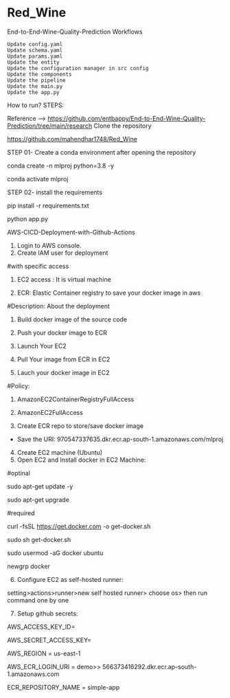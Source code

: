 # Red_Wine
End-to-End-Wine-Quality-Prediction
Workflows

    Update config.yaml
    Update schema.yaml
    Update params.yaml
    Update the entity
    Update the configuration manager in src config
    Update the components
    Update the pipeline
    Update the main.py
    Update the app.py

How to run?
STEPS:

Reference -->
https://github.com/entbappy/End-to-End-Wine-Quality-Prediction/tree/main/research
Clone the repository

https://github.com/mahendhar1748/Red_Wine

STEP 01- Create a conda environment after opening the repository

conda create -n mlproj python=3.8 -y

conda activate mlproj

STEP 02- install the requirements

pip install -r requirements.txt

python app.py

AWS-CICD-Deployment-with-Github-Actions
1. Login to AWS console.
2. Create IAM user for deployment

#with specific access

1. EC2 access : It is virtual machine

2. ECR: Elastic Container registry to save your docker image in aws


#Description: About the deployment

1. Build docker image of the source code

2. Push your docker image to ECR

3. Launch Your EC2 

4. Pull Your image from ECR in EC2

5. Lauch your docker image in EC2

#Policy:

1. AmazonEC2ContainerRegistryFullAccess

2. AmazonEC2FullAccess

3. Create ECR repo to store/save docker image

- Save the URI: 970547337635.dkr.ecr.ap-south-1.amazonaws.com/mlproj

4. Create EC2 machine (Ubuntu)
5. Open EC2 and Install docker in EC2 Machine:

#optinal

sudo apt-get update -y

sudo apt-get upgrade

#required

curl -fsSL https://get.docker.com -o get-docker.sh

sudo sh get-docker.sh

sudo usermod -aG docker ubuntu

newgrp docker

6. Configure EC2 as self-hosted runner:

setting>actions>runner>new self hosted runner> choose os> then run command one by one

7. Setup github secrets:

AWS_ACCESS_KEY_ID=

AWS_SECRET_ACCESS_KEY=

AWS_REGION = us-east-1

AWS_ECR_LOGIN_URI = demo>>  566373416292.dkr.ecr.ap-south-1.amazonaws.com

ECR_REPOSITORY_NAME = simple-app
